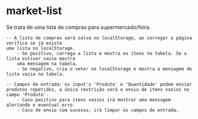 # market-list
Se trata de uma lista de compras para supermercado/feira. 

    -- A lista de compras será salva no localStorage, ao carregar a página verifica se já existe 
    uma lista no localStorage. 
        - Se positivo, carrega a lista e mostra os itens na tabela. Se a lista estiver vazia mostra
        uma mensagem na tabela. 
        - Se negativo, cria o vetor no localStorage e mostra a mensagem de lista vazia na tabela.

    -- Campos de entrada: os input's 'Produto' e 'Quantidade' podem enviar
    produtos repetidos, a única restrição será o envio de itens vazios no
    campo 'Produto'.
        - Caso positivo para itens vazios irá mostrar uma mensagem alertando o eventual erro.
        - Caso de envio com sucesso, irá limpar os campos de entrada.